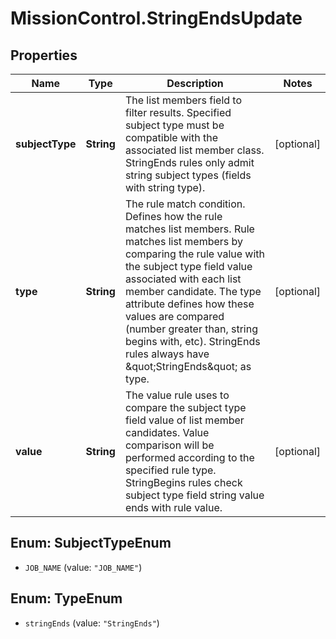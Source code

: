 # MissionControl.StringEndsUpdate

## Properties
Name | Type | Description | Notes
------------ | ------------- | ------------- | -------------
**subjectType** | **String** | The list members field to filter results. Specified subject type must be compatible with the associated list member class. StringEnds rules only admit string subject types (fields with string type). | [optional] 
**type** | **String** | The rule match condition. Defines how the rule matches list members. Rule matches list members by comparing the rule value with the subject type field value associated with each list member candidate. The type attribute defines how these values are compared (number greater than, string begins with, etc). StringEnds rules always have \&quot;StringEnds\&quot; as type. | [optional] 
**value** | **String** | The value rule uses to compare the subject type field value of list member candidates. Value comparison will be performed according to the specified rule type. StringBegins rules check subject type field string value ends with rule value. | [optional] 

<a name="SubjectTypeEnum"></a>
## Enum: SubjectTypeEnum

* `JOB_NAME` (value: `"JOB_NAME"`)


<a name="TypeEnum"></a>
## Enum: TypeEnum

* `stringEnds` (value: `"StringEnds"`)


